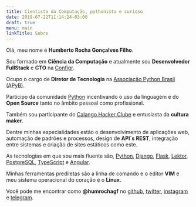```yaml
---
title: Cientista da Computação, pythonista e curioso
date: 2019-07-22T11:14:24-03:00
draft: true
menu: main
linkTitle: Sobre
---
```


Olá, meu nome é **Humberto Rocha Gonçalves Filho**.

Sou formado em **Ciência da Computação** e atualmente sou **Desenvolvedor FullStack** e **CTO** na [Configr](https://configr.com).

Ocupo o cargo de **Diretor de Tecnologia** na [Associação Python Brasil (APyB)](https://associados.python.org.br).

Participo da comunidade [Python](http://python.org.br) incentivando o uso da linguagem e do **Open Source** tanto no âmbito pessoal como profissional.

Também sou participante do [Calango Hacker Clube](http://calango.club) e entusiasta da **cultura maker**.

Dentre minhas especialidades estão o desenvolvimento de aplicações web, automação de padrões e processos, design de **API`s REST**, integração entre sistemas e criação de sites estáticos como este.

As tecnologias em que sou mais fluente são, [Python](https://www.python.org), [Django](https://www.djangoproject.com), [Flask](http://flask.pocoo.org), [Lektor](https://www.getlektor.com), [PostgreSQL](https://www.postgresql.org/), [TypeScript](https://www.typescriptlang.org) e [Angular](https://angular.io).

Minhas ferramentas prediletas são a linha de comando e o editor **VIM** e meu sistema operacional do coração é o **Linux**.

Você pode me encontrar como **@humrochagf** no [github](https://github.com/humrochagf), [twitter](https://twitter.com/humrochagf), [instagram](https://www.instagram.com/humrochagf) e [telegram](https://t.me/humrochagf).
